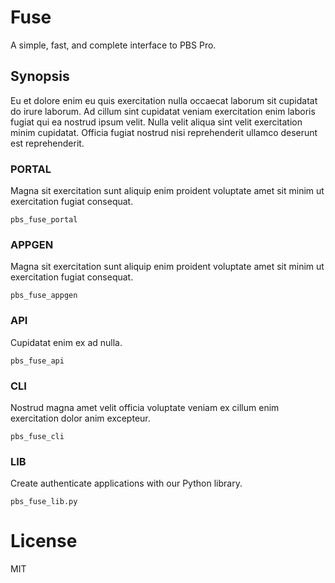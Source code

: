 # Fuse
A simple, fast, and complete interface to PBS Pro.

## Synopsis
Eu et dolore enim eu quis exercitation nulla occaecat laborum sit cupidatat do irure laborum. Ad cillum sint cupidatat veniam exercitation enim laboris fugiat qui ea nostrud ipsum velit. Nulla velit aliqua sint velit exercitation minim cupidatat. Officia fugiat nostrud nisi reprehenderit ullamco deserunt est reprehenderit.

### PORTAL
Magna sit exercitation sunt aliquip enim proident voluptate amet sit minim ut exercitation fugiat consequat.

    pbs_fuse_portal

### APPGEN
Magna sit exercitation sunt aliquip enim proident voluptate amet sit minim ut exercitation fugiat consequat.

    pbs_fuse_appgen

### API
Cupidatat enim ex ad nulla.

    pbs_fuse_api

### CLI
Nostrud magna amet velit officia voluptate veniam ex cillum enim exercitation dolor anim excepteur.

    pbs_fuse_cli

### LIB
Create authenticate applications with our Python library.

    pbs_fuse_lib.py

# License
MIT
